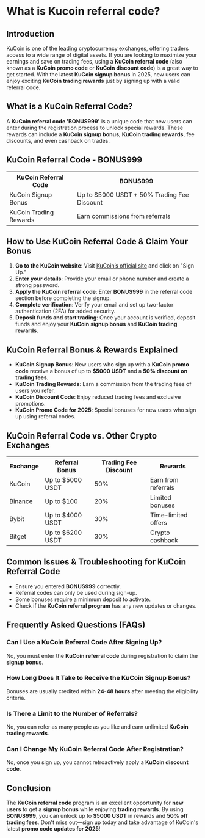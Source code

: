 <h1>What is Kucoin referral code?</h1>
<h2>Introduction</h2>
<p>KuCoin is one of the leading cryptocurrency exchanges, offering traders access to a wide range of digital assets. If you are looking to maximize your earnings and save on trading fees, using a <strong>KuCoin referral code</strong> (also known as a <strong>KuCoin promo code</strong> or <strong>KuCoin discount code</strong>) is a great way to get started. With the latest <strong>KuCoin signup bonus</strong> in 2025, new users can enjoy exciting <strong>KuCoin trading rewards</strong> just by signing up with a valid referral code.</p>

<h2>What is a KuCoin Referral Code?</h2>
<p>A <strong>KuCoin referral code 'BONUS999'</strong> is a unique code that new users can enter during the registration process to unlock special rewards. These rewards can include a <strong>KuCoin signup bonus</strong>, <strong>KuCoin trading rewards</strong>, fee discounts, and even cashback on trades.</p>

<h2>KuCoin Referral Code - BONUS999</h2>
<table>
    <tr>
        <th>KuCoin Referral Code</th>
        <th>BONUS999</th>
    </tr>
    <tr>
        <td>KuCoin Signup Bonus</td>
        <td>Up to $5000 USDT + 50% Trading Fee Discount</td>
    </tr>
    <tr>
        <td>KuCoin Trading Rewards</td>
        <td>Earn commissions from referrals</td>
    </tr>
</table>

<h2>How to Use KuCoin Referral Code & Claim Your Bonus</h2>
<ol>
    <li><strong>Go to the KuCoin website</strong>: Visit <a href="https://www.kucoin.com/r/af/BONUS999">KuCoin’s official site</a> and click on "Sign Up."</li>
    <li><strong>Enter your details</strong>: Provide your email or phone number and create a strong password.</li>
    <li><strong>Apply the KuCoin referral code</strong>: Enter <strong>BONUS999</strong> in the referral code section before completing the signup.</li>
    <li><strong>Complete verification</strong>: Verify your email and set up two-factor authentication (2FA) for added security.</li>
    <li><strong>Deposit funds and start trading</strong>: Once your account is verified, deposit funds and enjoy your <strong>KuCoin signup bonus</strong> and <strong>KuCoin trading rewards</strong>.</li>
</ol>

<h2>KuCoin Referral Bonus & Rewards Explained</h2>
<ul>
    <li><strong>KuCoin Signup Bonus</strong>: New users who sign up with a <strong>KuCoin promo code</strong> receive a bonus of up to <strong>$5000 USDT</strong> and a <strong>50% discount on trading fees</strong>.</li>
    <li><strong>KuCoin Trading Rewards</strong>: Earn a commission from the trading fees of users you refer.</li>
    <li><strong>KuCoin Discount Code</strong>: Enjoy reduced trading fees and exclusive promotions.</li>
    <li><strong>KuCoin Promo Code for 2025</strong>: Special bonuses for new users who sign up using referral codes.</li>
</ul>

<h2>KuCoin Referral Code vs. Other Crypto Exchanges</h2>
<table>
    <tr>
        <th>Exchange</th>
        <th>Referral Bonus</th>
        <th>Trading Fee Discount</th>
        <th>Rewards</th>
    </tr>
    <tr>
        <td>KuCoin</td>
        <td>Up to $5000 USDT</td>
        <td>50%</td>
        <td>Earn from referrals</td>
    </tr>
    <tr>
        <td>Binance</td>
        <td>Up to $100</td>
        <td>20%</td>
        <td>Limited bonuses</td>
    </tr>
    <tr>
        <td>Bybit</td>
        <td>Up to $4000 USDT</td>
        <td>30%</td>
        <td>Time-limited offers</td>
    </tr>
    <tr>
        <td>Bitget</td>
        <td>Up to $6200 USDT</td>
        <td>30%</td>
        <td>Crypto cashback</td>
    </tr>
</table>

<h2>Common Issues & Troubleshooting for KuCoin Referral Code</h2>
<ul>
    <li>Ensure you entered <strong>BONUS999</strong> correctly.</li>
    <li>Referral codes can only be used during sign-up.</li>
    <li>Some bonuses require a minimum deposit to activate.</li>
    <li>Check if the <strong>KuCoin referral program</strong> has any new updates or changes.</li>
</ul>

<h2>Frequently Asked Questions (FAQs)</h2>
<h3>Can I Use a KuCoin Referral Code After Signing Up?</h3>
<p>No, you must enter the <strong>KuCoin referral code</strong> during registration to claim the <strong>signup bonus</strong>.</p>

<h3>How Long Does It Take to Receive the KuCoin Signup Bonus?</h3>
<p>Bonuses are usually credited within <strong>24-48 hours</strong> after meeting the eligibility criteria.</p>

<h3>Is There a Limit to the Number of Referrals?</h3>
<p>No, you can refer as many people as you like and earn unlimited <strong>KuCoin trading rewards</strong>.</p>

<h3>Can I Change My KuCoin Referral Code After Registration?</h3>
<p>No, once you sign up, you cannot retroactively apply a <strong>KuCoin discount code</strong>.</p>

<h2>Conclusion</h2>
<p>The <strong>KuCoin referral code</strong> program is an excellent opportunity for <strong>new users</strong> to get a <strong>signup bonus</strong> while enjoying <strong>trading rewards</strong>. By using <strong>BONUS999</strong>, you can unlock up to <strong>$5000 USDT</strong> in rewards and <strong>50% off trading fees</strong>. Don't miss out—sign up today and take advantage of KuCoin's latest <strong>promo code updates for 2025</strong>!</p>

